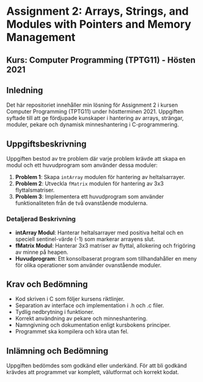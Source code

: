# Assignment 2: Arrays, Strings, and Modules with Pointers and Memory Management

## Kurs: Computer Programming (TPTG11) - Hösten 2021

## Inledning
Det här repositoriet innehåller min lösning för Assignment 2 i kursen Computer Programming (TPTG11) under höstterminen 2021. Uppgiften syftade till att ge fördjupade kunskaper i hantering av arrays, strängar, moduler, pekare och dynamisk minneshantering i C-programmering.

## Uppgiftsbeskrivning
Uppgiften bestod av tre problem där varje problem krävde att skapa en modul och ett huvudprogram som använder dessa moduler:
1. **Problem 1**: Skapa `intArray` modulen för hantering av heltalsarrayer.
2. **Problem 2**: Utveckla `fMatrix` modulen för hantering av 3x3 flyttalsmatriser.
3. **Problem 3**: Implementera ett huvudprogram som använder funktionaliteten från de två ovanstående modulerna.

### Detaljerad Beskrivning
- **intArray Modul**: Hanterar heltalsarrayer med positiva heltal och en speciell sentinel-värde (-1) som markerar arrayens slut.
- **fMatrix Modul**: Hanterar 3x3 matriser av flyttal, allokering och frigöring av minne på heapen.
- **Huvudprogram**: Ett konsolbaserat program som tillhandahåller en meny för olika operationer som använder ovanstående moduler.

## Krav och Bedömning
- Kod skriven i C som följer kursens riktlinjer.
- Separation av interface och implementation i .h och .c filer.
- Tydlig nedbrytning i funktioner.
- Korrekt användning av pekare och minneshantering.
- Namngivning och dokumentation enligt kursbokens principer.
- Programmet ska kompilera och köra utan fel.

## Inlämning och Bedömning
Uppgiften bedömdes som godkänd eller underkänd. För att bli godkänd krävdes att programmet var komplett, välutformat och korrekt kodat.

